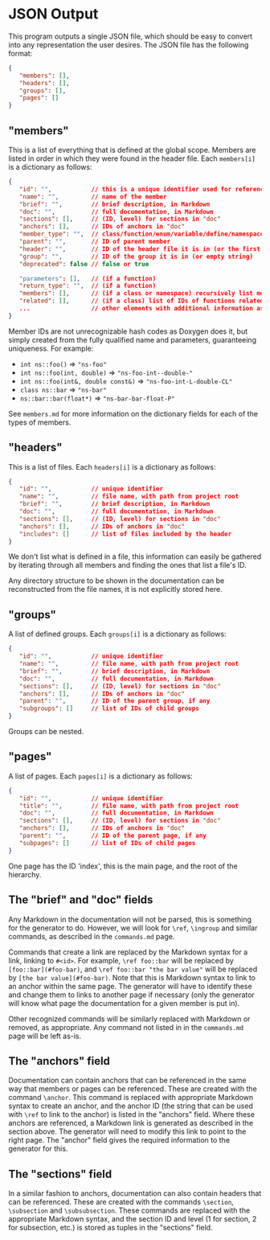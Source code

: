 # JSON Output

This program outputs a single JSON file, which should be easy to convert into any representation
the user desires. The JSON file has the following format:
```json
{
   "members": [],
   "headers": [],
   "groups": [],
   "pages": []
}
```

## "members"

This is a list of everything that is defined at the global scope. Members are listed in order
in which they were found in the header file. Each `members[i]` is a dictionary as follows:
```json
{
   "id": "",           // this is a unique identifier used for referencing
   "name": "",         // name of the member
   "brief": "",        // brief description, in Markdown
   "doc": "",          // full documentation, in Markdown
   "sections": [],     // (ID, level) for sections in "doc"
   "anchors": [],      // IDs of anchors in "doc"
   "member_type": "",  // class/function/enum/variable/define/namespace/etc.
   "parent": "",       // ID of parent member
   "header": "",       // ID of the header file it is in (or the first one it is encountered in)
   "group": "",        // ID of the group it is in (or empty string)
   "deprecated": false // false or true

   "parameters": [],   // (if a function)
   "return_type": "",  // (if a function)
   "members": [],      // (if a class or namespace) recursively list members
   "related": [],      // (if a class) list of IDs of functions related to this class (`\relates` command)
   ...                 // other elements with additional information as needed ("virtual", "mutable", etc.)
}
```

Member IDs are not unrecognizable hash codes as Doxygen does it, but simply created from the fully
qualified name and parameters, guaranteeing uniqueness. For example:
 - `int ns::foo()`                     ⇒ `"ns-foo"`
 - `int ns::foo(int, double)`          ⇒ `"ns-foo-int--double-"`
 - `int ns::foo(int&, double const&)`  ⇒ `"ns-foo-int-L-double-CL"`
 - `class ns::bar`                     ⇒ `"ns-bar"`
 - `ns::bar::bar(float*)`              ⇒ `"ns-bar-bar-float-P"`

See `members.md` for more information on the dictionary fields for each of the types of members.

## "headers"

This is a list of files. Each `headers[i]` is a dictionary as follows:
```json
{
   "id": "",           // unique identifier
   "name": "",         // file name, with path from project root
   "brief": "",        // brief description, in Markdown
   "doc": "",          // full documentation, in Markdown
   "sections": [],     // (ID, level) for sections in "doc"
   "anchors": [],      // IDs of anchors in "doc"
   "includes": []      // list of files included by the header
}
```

We don't list what is defined in a file, this information can easily be gathered by iterating through
all members and finding the ones that list a file's ID.

Any directory structure to be shown in the documentation can be reconstructed from the file names,
it is not explicitly stored here.

## "groups"

A list of defined groups. Each `groups[i]` is a dictionary as follows:
```json
{
   "id": "",           // unique identifier
   "name": "",         // file name, with path from project root
   "brief": "",        // brief description, in Markdown
   "doc": "",          // full documentation, in Markdown
   "sections": [],     // (ID, level) for sections in "doc"
   "anchors": [],      // IDs of anchors in "doc"
   "parent": "",       // ID of the parent group, if any
   "subgroups": []     // list of IDs of child groups
}
```

Groups can be nested.

## "pages"

A list of pages. Each `pages[i]` is a dictionary as follows:
```json
{
   "id": "",           // unique identifier
   "title": "",        // file name, with path from project root
   "doc": "",          // full documentation, in Markdown
   "sections": [],     // (ID, level) for sections in "doc"
   "anchors": [],      // IDs of anchors in "doc"
   "parent": "",       // ID of the parent page, if any
   "subpages": []      // list of IDs of child pages
}
```

One page has the ID 'index', this is the main page, and the root of the hierarchy.

## The "brief" and "doc" fields

Any Markdown in the documentation will not be parsed, this is something for the generator to do.
However, we will look for `\ref`, `\ingroup` and similar commands, as described in the `commands.md`
page.

Commands that create a link are replaced by the Markdown syntax for a link, linking to
`#<id>`. For example, `\ref foo::bar` will be replaced by `[foo::bar](#foo-bar)`, and
`\ref foo::bar "the bar value"` will be replaced by `[the bar value](#foo-bar)`. Note that
this is Markdown syntax to link to an anchor within the same page. The generator will have
to identify these and change them to links to another page if necessary (only the generator
will know what page the documentation for a given member is put in).

Other recognized commands will be similarly replaced with Markdown or removed, as appropriate.
Any command not listed in in the `commands.md` page will be left as-is.

## The "anchors" field

Documentation can contain anchors that can be referenced in the same way that members or pages
can be referenced. These are created with the command `\anchor`. This command is replaced with
appropriate Markdown syntax to create an anchor, and the anchor ID (the string that can be used
with `\ref` to link to the anchor) is listed in the "anchors" field. Where these anchors are
referenced, a Markdown link is generated as described in the section above. The generator will
need to modify this link to point to the right page. The "anchor" field gives the required
information to the generator for this.

## The "sections" field

In a similar fashion to anchors, documentation can also contain headers that can be referenced.
These are created with the commands `\section`, `\subsection` and `\subsubsection`. These commands
are replaced with the appropriate Markdown syntax, and the section ID and level (1 for section,
2 for subsection, etc.) is stored as tuples in the "sections" field.